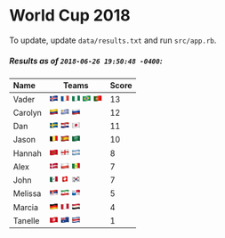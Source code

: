 # World Cup 2018

To update, update `data/results.txt` and run `src/app.rb`.

##### Results as of `2018-06-26 19:50:48 -0400`:

| Name | Teams | Score
| :- | - | -
| Vader | ![](flags/Iceland.png "Iceland") ![](flags/France.png "France") ![](flags/Nigeria.png "Nigeria") ![](flags/Brazil.png "Brazil") ![](flags/Portugal.png "Portugal")  | 13 |
| Carolyn | ![](flags/Colombia.png "Colombia") ![](flags/Uruguay.png "Uruguay") ![](flags/Russia.png "Russia")  | 12 |
| Dan | ![](flags/Sweden.png "Sweden") ![](flags/Croatia.png "Croatia") ![](flags/Japan.png "Japan")  | 11 |
| Jason | ![](flags/Belgium.png "Belgium") ![](flags/Spain.png "Spain") ![](flags/Saudi_Arabia.png "Saudi Arabia")  | 10 |
| Hannah | ![](flags/Morocco.png "Morocco") ![](flags/England.png "England") ![](flags/Argentina.png "Argentina")  | 8 |
| Alex | ![](flags/Denmark.png "Denmark") ![](flags/Poland.png "Poland") ![](flags/Senegal.png "Senegal")  | 7 |
| John | ![](flags/Mexico.png "Mexico") ![](flags/Switzerland.png "Switzerland") ![](flags/South_Korea.png "South Korea")  | 7 |
| Melissa | ![](flags/Serbia.png "Serbia") ![](flags/Iran.png "Iran") ![](flags/Panama.png "Panama")  | 5 |
| Marcia | ![](flags/Germany.png "Germany") ![](flags/Peru.png "Peru") ![](flags/Egypt.png "Egypt")  | 4 |
| Tanelle | ![](flags/Tunisia.png "Tunisia") ![](flags/Australia.png "Australia") ![](flags/Costa_Rica.png "Costa Rica")  | 1 |
